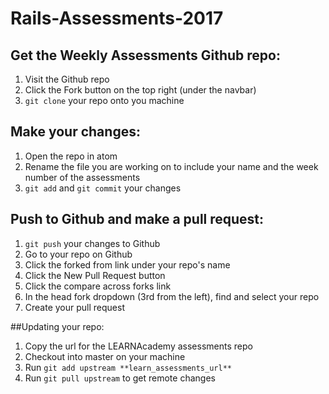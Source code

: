 # Rails-Assessments-2017

## Get the Weekly Assessments Github repo:

1. Visit the Github repo
2. Click the Fork button on the top right (under the navbar)
3. `git clone` your repo onto you machine


## Make your changes:

1. Open the repo in atom
2. Rename the file you are working on to include your name and the week number of the assessments
3. `git add` and `git commit` your changes


## Push to Github and make a pull request:

1. `git push` your changes to Github
2. Go to your repo on Github
3. Click the forked from link under your repo's name
4. Click the New Pull Request button
5. Click the compare across forks link
6. In the head fork dropdown (3rd from the left), find and select your repo
7. Create your pull request

##Updating your repo:

1. Copy the url for the LEARNAcademy assessments repo
2. Checkout into master on your machine
3. Run `git add upstream **learn_assessments_url**`
4. Run `git pull upstream` to get remote changes
